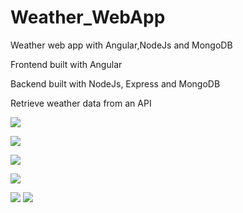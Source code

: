 # Weather_WebApp
Weather web app with Angular,NodeJs and MongoDB

Frontend built with Angular

Backend built with NodeJs, Express and MongoDB 

Retrieve weather data from an API

![](images/img1)

![](images/img2)

![](images/img3)

![](images/img4)

![](images/img5)
![](images/img6)

